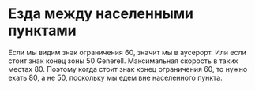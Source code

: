 # Езда между населенными пунктами
Если мы видим знак ограничения 60, значит мы в аусерорт. Или если стоит знак конец зоны 50 Generell.
Максимальная скорость в таких местах 80. Поэтому когда стоит знак конец ограничения 60, то нужно ехать 80, а не 50, поскольку мы едем вне населенного пункта.
